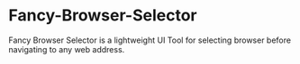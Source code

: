 # Fancy-Browser-Selector
Fancy Browser Selector is a lightweight UI Tool for selecting browser before navigating to any web address.

